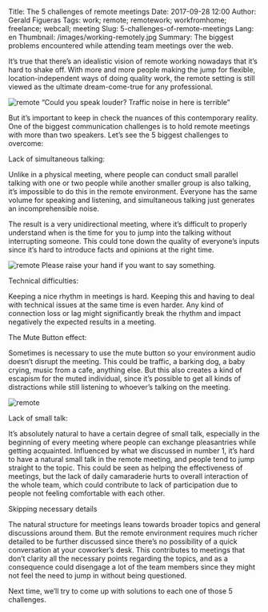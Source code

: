 Title: The 5 challenges of remote meetings
Date: 2017-09-28 12:00
Author: Gerald Figueras
Tags: work; remote; remotework; workfromhome; freelance; webcall; meeting
Slug: 5-challenges-of-remote-meetings
Lang: en
Thumbnail: /images/working-remotely.jpg
Summary: The biggest problems encountered while attending team meetings over the web.

 
It’s true that there’s an idealistic vision of remote working nowadays that it’s hard to shake off. With more and more people making the jump for flexible, location-independent ways of doing quality work, the remote setting is still viewed as the ultimate dream-come-true for any professional.

![remote](/images/working-remotely.jpg)
“Could you speak louder? Traffic noise in here is terrible”

But it’s important to keep in check the nuances of this contemporary reality. One of the biggest communication challenges is to hold remote meetings with more than two speakers.
Let’s see the 5 biggest challenges to overcome:
 
Lack of simultaneous talking:

Unlike in a physical meeting, where people can conduct small parallel talking with one or two people while another smaller group is also talking, it’s impossible to do this in the remote environment. Everyone has the same volume for speaking and listening, and simultaneous talking just generates an incomprehensible noise.

The result is a very unidirectional meeting, where it’s difficult to properly understand when is the time for you to jump into the talking without interrupting someone. This could tone down the quality of everyone’s inputs since it’s hard to introduce facts and opinions at the right time.
 
![remote](/images/family-1-1024x566.png) 
Please raise your hand if you want to say something.

Technical difficulties:

Keeping a nice rhythm in meetings is hard. Keeping this and having to deal with technical issues at the same time is even harder. Any kind of connection loss or lag might significantly break the rhythm and impact negatively the expected results in a meeting.

The Mute Button effect:

Sometimes is necessary to use the mute button so your environment audio doesn’t disrupt the meeting. This could be traffic, a barking dog, a baby crying, music from a cafe, anything else. But this also creates a kind of escapism for the muted individual, since it’s possible to get all kinds of distractions while still listening to whoever’s talking on the meeting.

![remote](/images/work_from_home_jedi_council.jpg)
 
Lack of small talk:

It’s absolutely natural to have a certain degree of small talk, especially in the beginning of every meeting where people can exchange pleasantries while getting acquainted. Influenced by what we discussed in number 1, it’s hard to have a natural small talk in the remote meeting, and people tend to jump straight to the topic. This could be seen as helping the effectiveness of meetings, but the lack of daily camaraderie hurts to overall interaction of the whole team, which could contribute to lack of participation due to people not feeling comfortable with each other.

Skipping necessary details

The natural structure for meetings leans towards broader topics and general discussions around them. But the remote environment requires much richer detailed to be further discussed since there’s no possibility of a quick conversation at your coworker’s desk. This contributes to meetings that don’t clarity all the necessary points regarding the topics, and as a consequence could disengage a lot of the team members since they might not feel the need to jump in without being questioned.

Next time, we’ll try to come up with solutions to each one of those 5 challenges.


